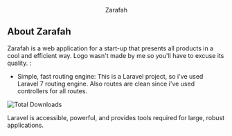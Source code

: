 <p align="center">Zarafah</p>

## About Zarafah

Zarafah is a web application for a start-up that presents all products in a cool and efficient way. Logo wasn't made by me so you'll have to excuse its quality. :

-   Simple, fast routing engine: This is a Laravel project, so i've used Laravel 7 routing engine. Also routes are clean since i've used controllers for all routes.

<img src="/images/zarafahRoutes.jpg" alt="Total Downloads"></a>

Laravel is accessible, powerful, and provides tools required for large, robust applications.
